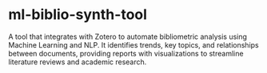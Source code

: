 # ml-biblio-synth-tool
A tool that integrates with Zotero to automate bibliometric analysis using Machine Learning and NLP. It identifies trends, key topics, and relationships between documents, providing reports with visualizations to streamline literature reviews and academic research.
